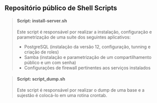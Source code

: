 ## Repositório público de Shell Scripts

> #### Script: install-server.sh
> Este script é responsável por realizar a instalação, configuração e parametrização de uma suíte dos seguintes aplicativos:
> - PostgreSQL (instalação da versão 12, configuração, tunning e criação de roles)
> - Samba (instalação e parametrização de um compartilhamento público e um com senha)
> - Configurações de firewall pertinentes aos serviços instalados

> #### Script: script_dump.sh
> Este script é responsável por realizar o dump de uma base e a sujestão é colocá-lo em uma rotina crontab.